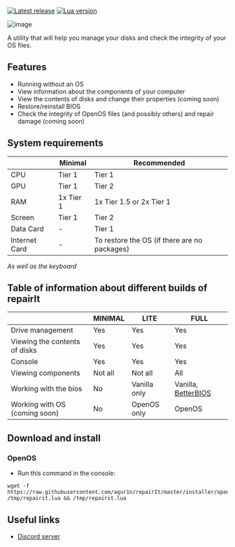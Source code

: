 [![Latest release](https://img.shields.io/github/v/release/aqur1n/repairIt?include_prereleases&label=Latest%20Release&logo=github&sort=semver&style=for-the-badge&logoColor=white)](https://github.com/aqur1n/repairIt/releases)
[![Lua version](https://img.shields.io/badge/LUA-5.2-green?style=for-the-badge&logo=lua&logoColor=white)](https://www.lua.org/manual/5.2/)

![image](https://github.com/user-attachments/assets/f95015d8-5555-4512-9878-65ea85b5ed48)

A utility that will help you manage your disks and check the integrity of your OS files.

## Features
* Running without an OS
* View information about the components of your computer
* View the contents of disks and change their properties (coming soon)
* Restore/reinstall BIOS
* Check the integrity of OpenOS files (and possibly others) and repair damage (coming soon)

## System requirements
|               | Minimal   | Recommended                                  |
|---------------|-----------|----------------------------------------------|
| CPU           | Tier 1    | Tier 1                                       |
| GPU           | Tier 1    | Tier 2                                       |
| RAM           | 1x Tier 1 | 1x Tier 1.5 or 2x Tier 1                     |
| Screen        | Tier 1    | Tier 2                                       |
| Data Card     | -         | Tier 1                                       |
| Internet Card | -         | To restore the OS (if there are no packages) |

*As well as the keyboard*

## Table of information about different builds of repairIt
|                               | MINIMAL | LITE         | FULL                                                               |
|-------------------------------|---------|--------------|--------------------------------------------------------------------|
| Drive management              | Yes     | Yes          | Yes                                                                |
| Viewing the contents of disks | Yes     | Yes          | Yes                                                                |
| Console                       | Yes     | Yes          | Yes                                                                |
| Viewing components            | Not all | Not all      | All                                                                |
| Working with the bios         | No      | Vanilla only | Vanilla, [BetterBIOS](https://codeberg.org/KeyTwoZero/BetterBIOS)  |
| Working with OS (coming soon) | No      | OpenOS only  | OpenOS                                                             |


## Download and install
### OpenOS
* Run this command in the console:
```
wget -f https://raw.githubusercontent.com/aqur1n/repairIt/master/installer/openos.lua /tmp/repairit.lua && /tmp/repairit.lua
```

## Useful links
* [Discord server](https://discord.gg/v4hC2z4ZHh)
